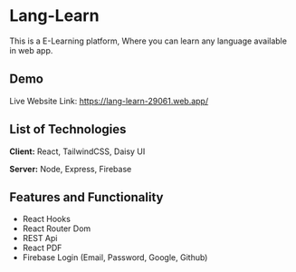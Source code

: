 
# Lang-Learn

This is a E-Learning platform, Where you can learn any language available in web app.


## Demo

Live Website Link: https://lang-learn-29061.web.app/


## List of Technologies

**Client:** React, TailwindCSS, Daisy UI

**Server:** Node, Express, Firebase


## Features and Functionality

 - React Hooks
 - React Router Dom
 - REST Api
 - React PDF
 - Firebase Login (Email, Password, Google, Github)

